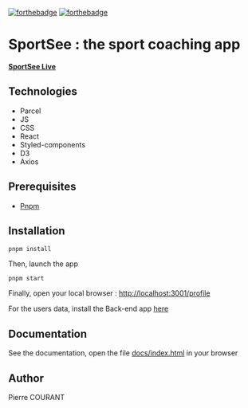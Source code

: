 [![forthebadge](https://forthebadge.com/images/badges/made-with-javascript.svg)](https://forthebadge.com) [![forthebadge](https://forthebadge.com/images/badges/uses-css.svg)](https://forthebadge.com)

# SportSee : the sport coaching app

[**SportSee Live**](https://pcourant.github.io/PierreCourant_12_13092022/)

## Technologies

- Parcel
- JS
- CSS
- React
- Styled-components
- D3
- Axios

## Prerequisites

- [Pnpm](https://pnpm.io/)

## Installation

```console
pnpm install
```

Then, launch the app

```console
pnpm start
```

Finally, open your local browser : [http://localhost:3001/profile](http://localhost:3001/profile)

For the users data, install the Back-end app [here](https://github.com/OpenClassrooms-Student-Center/P9-front-end-dashboard)

## Documentation

See the documentation, open the file [docs/index.html](docs/index.html) in your browser

## Author

Pierre COURANT
